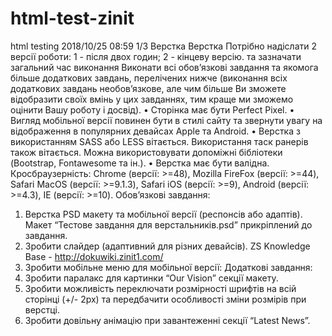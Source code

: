 # html-test-zinit
html testing
2018/10/25 08:59 1/3 Верстка Верстка
Потрібно надіслати 2 версії роботи:
1 - після двох годин;
2 - кінцеву версію.
та зазначати загальний час виконання
Виконати всі обов’язкові завдання та якомога більше додаткових завдань,
перелічених нижче (виконання всіх додаткових завдань необов’язкове,
але чим більше Ви зможете відобразити своїх вмінь у цих завданнях, тим краще ми зможемо оцінити Вашу роботу і досвід).
• Cторінка має бути Perfect Pixel.
• Вигляд мобільної версії повинен бути в стилі сайту та звернути увагу на відображення в популярних девайсах Apple та Android.
• Верстка з використанням SASS або LESS вітається.
Використання таск ранерів також вітається. Можна використовувати допоміжні бібліотеки (Bootstrap, Fontawesome та ін.).
• Верстка має бути валідна. Кросбраузерність: Chrome (версії: >=48), Mozilla FireFox (версії: >=44), Safari MacOS (версії: >=9.1.3),
Safari iOS (версії: >=9), Android (версії: >=4.3), IE (версії: >=10). Обов’язкові завдання:
1. Верстка PSD макету та мобільної версії (респонсів або адаптів). 
Макет “Тестове завдання для верстальників.psd” прикріплений до завдання.
2. Зробити слайдер (адаптивний для різних девайсів).
ZS Knowledge Base - http://dokuwiki.zinit1.com/
3. Зробити мобільне меню для мобільної версії:
Додаткові завдання:
1. Зробити паралакс для картинки “Our Vision” секції макету.
2. Зробити можливість переключати розмірності шрифтів на всій сторінці (+/- 2px)
та передбачити особливості зміни розмірів при верстці.
3. Зробити довільну анімацію при завантеженні секції “Latest News”.
